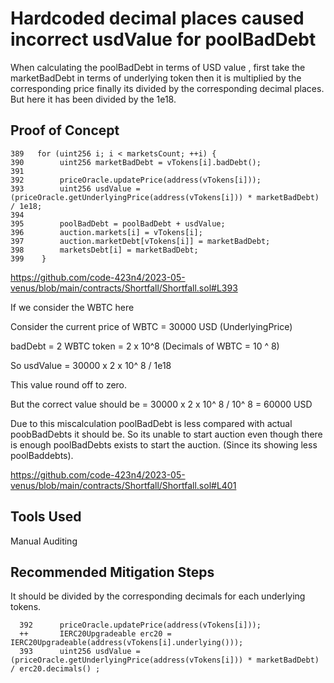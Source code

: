 # Hardcoded decimal places caused incorrect usdValue for poolBadDebt

When calculating the poolBadDebt in terms of USD value , first take the marketBadDebt in terms of underlying token then it is
multiplied by the corresponding price finally its divided by the corresponding decimal places. But here it has been divided by the 
1e18. 

## Proof of Concept

    389   for (uint256 i; i < marketsCount; ++i) {
    390        uint256 marketBadDebt = vTokens[i].badDebt();
    391
    392        priceOracle.updatePrice(address(vTokens[i]));
    393        uint256 usdValue = (priceOracle.getUnderlyingPrice(address(vTokens[i])) * marketBadDebt) / 1e18;
    394
    395        poolBadDebt = poolBadDebt + usdValue;
    396        auction.markets[i] = vTokens[i];
    397        auction.marketDebt[vTokens[i]] = marketBadDebt;
    398        marketsDebt[i] = marketBadDebt;
    399    }

https://github.com/code-423n4/2023-05-venus/blob/main/contracts/Shortfall/Shortfall.sol#L393
    
If we consider the WBTC here 

Consider the current price of WBTC = 30000 USD (UnderlyingPrice) 

badDebt = 2 WBTC token = 2 x 10^8 (Decimals of WBTC = 10 ^ 8)

So usdValue =  30000 x 2 x 10^ 8 / 1e18 

This value round off to zero.

But the correct value should be = 30000 x 2 x 10^ 8 / 10^ 8 = 60000 USD

Due to this miscalculation poolBadDebt is less compared with actual poobBadDebts it should be. So its unable to start auction even though there is
enough poolBadDebts exists to start the auction. (Since its showing less poolBaddebts).

https://github.com/code-423n4/2023-05-venus/blob/main/contracts/Shortfall/Shortfall.sol#L401

## Tools Used
Manual Auditing

## Recommended Mitigation Steps

It should be divided by the corresponding decimals for each underlying tokens.

      392      priceOracle.updatePrice(address(vTokens[i]));
      ++       IERC20Upgradeable erc20 = IERC20Upgradeable(address(vTokens[i].underlying()));
      393      uint256 usdValue = (priceOracle.getUnderlyingPrice(address(vTokens[i])) * marketBadDebt) / erc20.decimals() ;



























